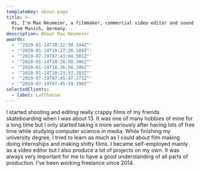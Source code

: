 ```yaml
---
templateKey: about-page
title: >-
  Hi, I'm Max Neumeier, a filmmaker, commercial video editor and sound designer
  from Munich, Germany.
description: About Max Neumeier
awards:
  - '"2020-01-14T10:22:50.144Z"'
  - '"2020-01-14T10:27:20.104Z"'
  - '"2019-07-19T07:43:04.501Z"'
  - '"2020-01-14T10:26:50.346Z"'
  - '"2020-01-14T10:26:50.346Z"'
  - '"2020-01-14T10:23:53.183Z"'
  - '"2019-07-19T07:45:47.273Z"'
  - '"2019-07-19T07:45:59.190Z"'
selectedClients:
  - label: Lufthansa
---
```

I started shooting and editing really crappy films of my friends skateboarding when I was about 13. It was one of many hobbies of mine for a long time but I only started taking it more seriously after having lots of free time while studying computer science in media. While finishing my university degree, I tried to learn as much as I could about film making doing internships and making shitty films. I became self-employed mainly as a video editor but I also produce a lot of projects on my own. It was always very important for me to have a good understanding of all parts of production. I've been working freelance since 2014.

